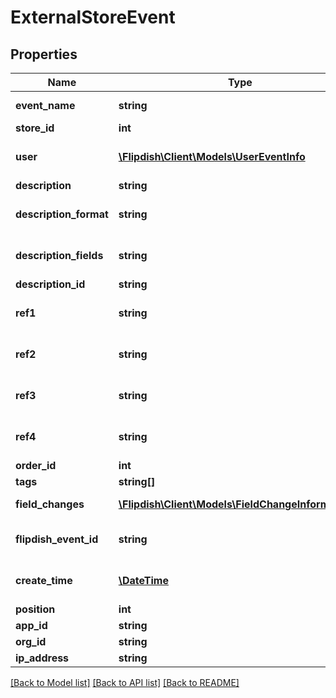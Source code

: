 # ExternalStoreEvent

## Properties
Name | Type | Description | Notes
------------ | ------------- | ------------- | -------------
**event_name** | **string** | The event name | [optional] 
**store_id** | **int** | Store Id | [optional] 
**user** | [**\Flipdish\\Client\Models\UserEventInfo**](UserEventInfo.md) | User which did the action | [optional] 
**description** | **string** | Description | [optional] 
**description_format** | **string** | Description with format placeholders | [optional] 
**description_fields** | **string** | Description with format placeholders | [optional] 
**description_id** | **string** | Description | [optional] 
**ref1** | **string** | Ref (reference field) | [optional] 
**ref2** | **string** | Ref2 (reference field) | [optional] 
**ref3** | **string** | Ref3 (reference field) | [optional] 
**ref4** | **string** | Ref4 (reference field) | [optional] 
**order_id** | **int** | Order Id | [optional] 
**tags** | **string[]** | Tags | [optional] 
**field_changes** | [**\Flipdish\\Client\Models\FieldChangeInformation[]**](FieldChangeInformation.md) | Field changes list | [optional] 
**flipdish_event_id** | **string** | The identitfier of the event | [optional] 
**create_time** | [**\DateTime**](\DateTime.md) | The time of creation of the event | [optional] 
**position** | **int** | Position | [optional] 
**app_id** | **string** | App id | [optional] 
**org_id** | **string** | Org id | [optional] 
**ip_address** | **string** | Ip Address | [optional] 

[[Back to Model list]](../README.md#documentation-for-models) [[Back to API list]](../README.md#documentation-for-api-endpoints) [[Back to README]](../README.md)


